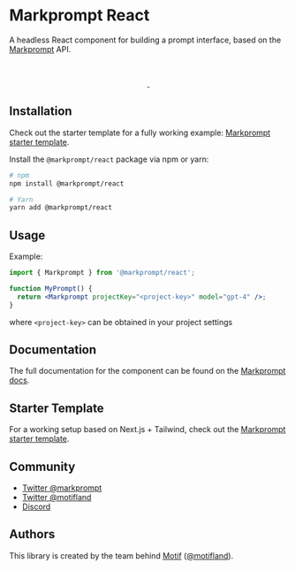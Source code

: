 # Markprompt React

A headless React component for building a prompt interface, based on the [Markprompt](https://markprompt.com) API.

<br />
<p align="center">
  <a aria-label="NPM version" href="https://www.npmjs.com/package/markprompt">
    <img alt="" src="https://badgen.net/npm/v/markprompt">
  </a>
  <a aria-label="License" href="https://github.com/motifland/markprompt/blob/main/LICENSE">
    <img alt="" src="https://badgen.net/npm/license/markprompt">
  </a>
</p>

## Installation

Check out the starter template for a fully working example: [Markprompt starter template](href="https://github.com/motifland/markprompt-starter-template).

Install the `@markprompt/react` package via npm or yarn:

```sh
# npm
npm install @markprompt/react

# Yarn
yarn add @markprompt/react
```

## Usage

Example:

```jsx
import { Markprompt } from '@markprompt/react';

function MyPrompt() {
  return <Markprompt projectKey="<project-key>" model="gpt-4" />;
}
```

where `<project-key>` can be obtained in your project settings

## Documentation

The full documentation for the component can be found on the [Markprompt docs](https://markprompt.com/docs#web-component).

## Starter Template

For a working setup based on Next.js + Tailwind, check out the [Markprompt starter template](https://github.com/motifland/markprompt-starter-template).

## Community

- [Twitter @markprompt](https://twitter.com/markprompt)
- [Twitter @motifland](https://twitter.com/motifland)
- [Discord](https://discord.gg/MBMh4apz6X)

## Authors

This library is created by the team behind [Motif](https://motif.land)
([@motifland](https://twitter.com/motifland)).
